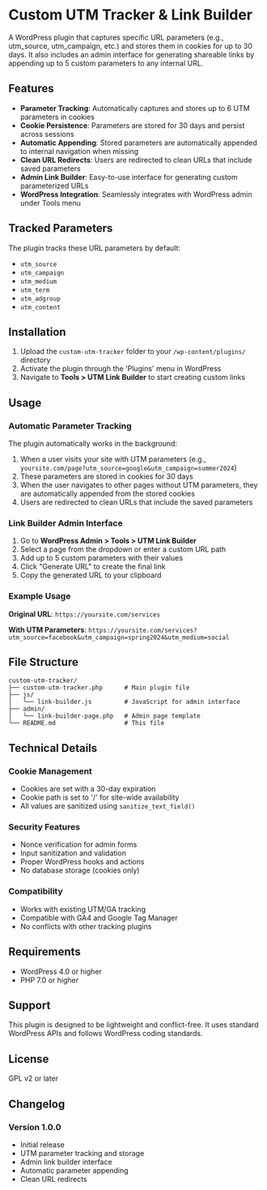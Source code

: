 # Custom UTM Tracker & Link Builder

A WordPress plugin that captures specific URL parameters (e.g., utm_source, utm_campaign, etc.) and stores them in cookies for up to 30 days. It also includes an admin interface for generating shareable links by appending up to 5 custom parameters to any internal URL.

## Features

- **Parameter Tracking**: Automatically captures and stores up to 6 UTM parameters in cookies
- **Cookie Persistence**: Parameters are stored for 30 days and persist across sessions
- **Automatic Appending**: Stored parameters are automatically appended to internal navigation when missing
- **Clean URL Redirects**: Users are redirected to clean URLs that include saved parameters
- **Admin Link Builder**: Easy-to-use interface for generating custom parameterized URLs
- **WordPress Integration**: Seamlessly integrates with WordPress admin under Tools menu

## Tracked Parameters

The plugin tracks these URL parameters by default:
- `utm_source`
- `utm_campaign`
- `utm_medium`
- `utm_term`
- `utm_adgroup`
- `utm_content`

## Installation

1. Upload the `custom-utm-tracker` folder to your `/wp-content/plugins/` directory
2. Activate the plugin through the 'Plugins' menu in WordPress
3. Navigate to **Tools > UTM Link Builder** to start creating custom links

## Usage

### Automatic Parameter Tracking

The plugin automatically works in the background:

1. When a user visits your site with UTM parameters (e.g., `yoursite.com/page?utm_source=google&utm_campaign=summer2024`)
2. These parameters are stored in cookies for 30 days
3. When the user navigates to other pages without UTM parameters, they are automatically appended from the stored cookies
4. Users are redirected to clean URLs that include the saved parameters

### Link Builder Admin Interface

1. Go to **WordPress Admin > Tools > UTM Link Builder**
2. Select a page from the dropdown or enter a custom URL path
3. Add up to 5 custom parameters with their values
4. Click "Generate URL" to create the final link
5. Copy the generated URL to your clipboard

### Example Usage

**Original URL**: `https://yoursite.com/services`

**With UTM Parameters**: `https://yoursite.com/services?utm_source=facebook&utm_campaign=spring2024&utm_medium=social`

## File Structure

```
custom-utm-tracker/
├── custom-utm-tracker.php      # Main plugin file
├── js/
│   └── link-builder.js         # JavaScript for admin interface
├── admin/
│   └── link-builder-page.php   # Admin page template
└── README.md                   # This file
```

## Technical Details

### Cookie Management
- Cookies are set with a 30-day expiration
- Cookie path is set to '/' for site-wide availability
- All values are sanitized using `sanitize_text_field()`

### Security Features
- Nonce verification for admin forms
- Input sanitization and validation
- Proper WordPress hooks and actions
- No database storage (cookies only)

### Compatibility
- Works with existing UTM/GA tracking
- Compatible with GA4 and Google Tag Manager
- No conflicts with other tracking plugins

## Requirements

- WordPress 4.0 or higher
- PHP 7.0 or higher

## Support

This plugin is designed to be lightweight and conflict-free. It uses standard WordPress APIs and follows WordPress coding standards.

## License

GPL v2 or later

## Changelog

### Version 1.0.0
- Initial release
- UTM parameter tracking and storage
- Admin link builder interface
- Automatic parameter appending
- Clean URL redirects

